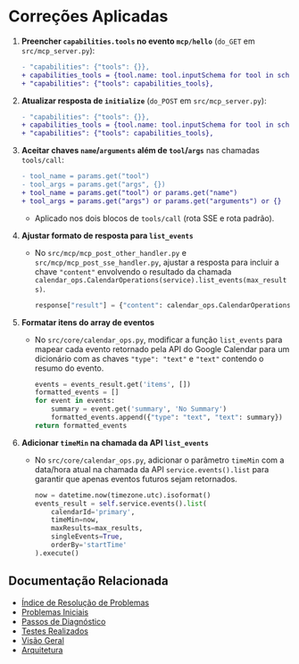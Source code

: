 # Correções Aplicadas

1. **Preencher `capabilities.tools` no evento `mcp/hello`** (`do_GET` em `src/mcp_server.py`):
   ```diff
   - "capabilities": {"tools": {}},
   + capabilities_tools = {tool.name: tool.inputSchema for tool in schema.tools}
   + "capabilities": {"tools": capabilities_tools},
   ```

2. **Atualizar resposta de `initialize`** (`do_POST` em `src/mcp_server.py`):
   ```diff
   - "capabilities": {"tools": {}},
   + capabilities_tools = {tool.name: tool.inputSchema for tool in schema.tools}
   + "capabilities": {"tools": capabilities_tools},
   ```

3. **Aceitar chaves `name`/`arguments` além de `tool`/`args`** nas chamadas `tools/call`:
   ```diff
   - tool_name = params.get("tool")
   - tool_args = params.get("args", {})
   + tool_name = params.get("tool") or params.get("name")
   + tool_args = params.get("args") or params.get("arguments") or {}
   ```
   - Aplicado nos dois blocos de `tools/call` (rota SSE e rota padrão).

4. **Ajustar formato de resposta para `list_events`**
   - No `src/mcp/mcp_post_other_handler.py` e `src/mcp/mcp_post_sse_handler.py`, ajustar a resposta para incluir a chave `"content"` envolvendo o resultado da chamada `calendar_ops.CalendarOperations(service).list_events(max_results)`.
     ```python
     response["result"] = {"content": calendar_ops.CalendarOperations(service).list_events(max_results)}
     ```

5. **Formatar itens do array de eventos**
   - No `src/core/calendar_ops.py`, modificar a função `list_events` para mapear cada evento retornado pela API do Google Calendar para um dicionário com as chaves `"type": "text"` e `"text"` contendo o resumo do evento.
     ```python
     events = events_result.get('items', [])
     formatted_events = []
     for event in events:
         summary = event.get('summary', 'No Summary')
         formatted_events.append({"type": "text", "text": summary})
     return formatted_events
     ```

6. **Adicionar `timeMin` na chamada da API `list_events`**
   - No `src/core/calendar_ops.py`, adicionar o parâmetro `timeMin` com a data/hora atual na chamada da API `service.events().list` para garantir que apenas eventos futuros sejam retornados.
     ```python
     now = datetime.now(timezone.utc).isoformat()
     events_result = self.service.events().list(
         calendarId='primary',
         timeMin=now,
         maxResults=max_results,
         singleEvents=True,
         orderBy='startTime'
     ).execute()
     ```

## Documentação Relacionada

- [Índice de Resolução de Problemas](../TROUBLESHOOTING.md)
- [Problemas Iniciais](initial_problems.md)
- [Passos de Diagnóstico](diagnostic_steps.md)
- [Testes Realizados](tests_performed.md)
- [Visão Geral](../../overview.md)
- [Arquitetura](../../architecture.md) 